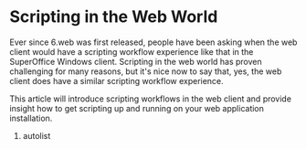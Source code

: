 <properties date="2016-06-24"
SortOrder="20"
/>

Scripting in the Web World
==========================

Ever since 6.web was first released, people have been asking when the web client would have a scripting workflow experience like that in the SuperOffice Windows client. Scripting in the web world has proven challenging for many reasons, but it's nice now to say that, yes, the web client does have a similar scripting workflow experience.

This article will introduce scripting workflows in the web client and provide insight how to get scripting up and running on your web application installation.

1. autolist
